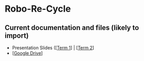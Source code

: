 # Robo-Re-Cycle

## Current documentation and files (likely to import)
- Presentation Slides ([[Term 1](https://docs.google.com/presentation/d/1cy9JzwfEjW_DLN2l6dtpn3kHG1GwHWmRwFtHIFFM_yo/edit?usp=sharing)] | [[Term 2](https://docs.google.com/presentation/d/1I5F65S-NLMF_B2HonFfnrOjBbekZeMwIi9J3JsQ251A/edit?usp=sharing)] 
- [[Google Drive](https://drive.google.com/drive/folders/1G941kPrP4c3bWLbQYe293UxuC4xKIOE8?usp=sharing)] 
